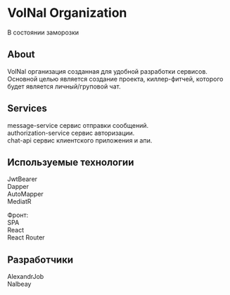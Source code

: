 # VolNal Organization
В состоянии заморозки
## About

VolNal организация созданная для удобной разработки сервисов.
Основной целью является создание проекта, киллер-фитчей, которого будет является личный/груповой чат.

## Services
message-service сервис отправки сообщений.   
authorization-service сервис авторизации.  
chat-api сервис клиентского приложения и апи.  

## Используемые технологии  
JwtBearer  
Dapper  
AutoMapper  
MediatR   

Фронт:   
SPA  
React  
React Router   


## Разработчики
AlexandrJob  
Nalbeay
